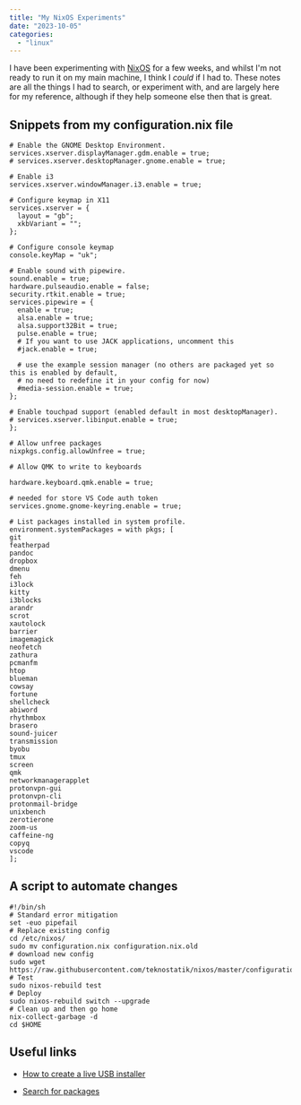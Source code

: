 ```yaml
---
title: "My NixOS Experiments"
date: "2023-10-05"
categories: 
  - "linux"
---
```


I have been experimenting with [NixOS](https://nixos.org/) for a few weeks, and whilst I'm not ready to run it on my main machine, I think I _could_ if I had to. These notes are all the things I had to search, or experiment with, and are largely here for my reference, although if they help someone else then that is great.

## Snippets from my configuration.nix file

```
# Enable the GNOME Desktop Environment.
services.xserver.displayManager.gdm.enable = true;
# services.xserver.desktopManager.gnome.enable = true;

# Enable i3
services.xserver.windowManager.i3.enable = true;

# Configure keymap in X11
services.xserver = {
  layout = "gb";
  xkbVariant = "";
};

# Configure console keymap
console.keyMap = "uk";

# Enable sound with pipewire.
sound.enable = true;
hardware.pulseaudio.enable = false;
security.rtkit.enable = true;
services.pipewire = {
  enable = true;
  alsa.enable = true;
  alsa.support32Bit = true;
  pulse.enable = true;
  # If you want to use JACK applications, uncomment this
  #jack.enable = true;

  # use the example session manager (no others are packaged yet so this is enabled by default,
  # no need to redefine it in your config for now)
  #media-session.enable = true;
};

# Enable touchpad support (enabled default in most desktopManager).
# services.xserver.libinput.enable = true;
};

# Allow unfree packages
nixpkgs.config.allowUnfree = true;

# Allow QMK to write to keyboards

hardware.keyboard.qmk.enable = true;

# needed for store VS Code auth token 
services.gnome.gnome-keyring.enable = true;

# List packages installed in system profile. 
environment.systemPackages = with pkgs; [
git
featherpad
pandoc
dropbox
dmenu
feh
i3lock
kitty
i3blocks
arandr 
scrot 
xautolock 
barrier
imagemagick
neofetch
zathura
pcmanfm
htop
blueman
cowsay
fortune
shellcheck
abiword
rhythmbox
brasero
sound-juicer
transmission
byobu
tmux
screen
qmk
networkmanagerapplet
protonvpn-gui
protonvpn-cli
protonmail-bridge
unixbench
zerotierone
zoom-us
caffeine-ng
copyq
vscode
];
```

## A script to automate changes

```
#!/bin/sh
# Standard error mitigation
set -euo pipefail
# Replace existing config
cd /etc/nixos/
sudo mv configuration.nix configuration.nix.old
# download new config
sudo wget https://raw.githubusercontent.com/teknostatik/nixos/master/configuration.nix
# Test
sudo nixos-rebuild test
# Deploy
sudo nixos-rebuild switch --upgrade
# Clean up and then go home
nix-collect-garbage -d
cd $HOME 
```

## Useful links

- [How to create a live USB installer](https://nixos.wiki/wiki/Creating_a_NixOS_live_CD)

- [Search for packages](https://search.nixos.org/packages)
